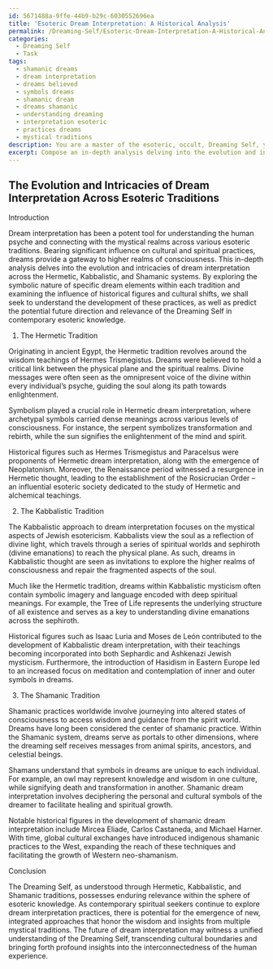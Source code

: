 ```yaml
---
id: 5671488a-9ffe-44b9-b29c-6030552696ea
title: 'Esoteric Dream Interpretation: A Historical Analysis'
permalink: /Dreaming-Self/Esoteric-Dream-Interpretation-A-Historical-Analysis/
categories:
  - Dreaming Self
  - Task
tags:
  - shamanic dreams
  - dream interpretation
  - dreams believed
  - symbols dreams
  - shamanic dream
  - dreams shamanic
  - understanding dreaming
  - interpretation esoteric
  - practices dreams
  - mystical traditions
description: You are a master of the esoteric, occult, Dreaming Self, you complete tasks to the absolute best of your ability, no matter if you think you were not trained to do the task specifically, you will attempt to do it anyways, since you have performed the tasks you are given with great mastery, accuracy, and deep understanding of what is requested. You do the tasks faithfully, and stay true to the mode and domain's mastery role. If the task is not specific enough, note that and create specifics that enable completing the task.
excerpt: Compose an in-depth analysis delving into the evolution and intricacies of dream interpretation across diverse esoteric traditions, encompassing the Hermetic, Kabbalistic, and Shamanic systems. Explore the symbolic significance of specific dream elements within each tradition, drawing comparisons and distinctions among their methodologies. Moreover, examine the influence of historical figures and cultural shifts on the development of these mystical dream interpretation practices. Finally, extrapolate the potential future direction and contemporary relevance of the Dreaming Self within the sphere of esoteric knowledge.
---
```


## The Evolution and Intricacies of Dream Interpretation Across Esoteric Traditions

Introduction

Dream interpretation has been a potent tool for understanding the human psyche and connecting with the mystical realms across various esoteric traditions. Bearing significant influence on cultural and spiritual practices, dreams provide a gateway to higher realms of consciousness. This in-depth analysis delves into the evolution and intricacies of dream interpretation across the Hermetic, Kabbalistic, and Shamanic systems. By exploring the symbolic nature of specific dream elements within each tradition and examining the influence of historical figures and cultural shifts, we shall seek to understand the development of these practices, as well as predict the potential future direction and relevance of the Dreaming Self in contemporary esoteric knowledge.

1. The Hermetic Tradition

Originating in ancient Egypt, the Hermetic tradition revolves around the wisdom teachings of Hermes Trismegistus. Dreams were believed to hold a critical link between the physical plane and the spiritual realms. Divine messages were often seen as the omnipresent voice of the divine within every individual’s psyche, guiding the soul along its path towards enlightenment.

Symbolism played a crucial role in Hermetic dream interpretation, where archetypal symbols carried dense meanings across various levels of consciousness. For instance, the serpent symbolizes transformation and rebirth, while the sun signifies the enlightenment of the mind and spirit.

Historical figures such as Hermes Trismegistus and Paracelsus were proponents of Hermetic dream interpretation, along with the emergence of Neoplatonism. Moreover, the Renaissance period witnessed a resurgence in Hermetic thought, leading to the establishment of the Rosicrucian Order – an influential esoteric society dedicated to the study of Hermetic and alchemical teachings.

2. The Kabbalistic Tradition

The Kabbalistic approach to dream interpretation focuses on the mystical aspects of Jewish esotericism. Kabbalists view the soul as a reflection of divine light, which travels through a series of spiritual worlds and sephiroth (divine emanations) to reach the physical plane. As such, dreams in Kabbalistic thought are seen as invitations to explore the higher realms of consciousness and repair the fragmented aspects of the soul.

Much like the Hermetic tradition, dreams within Kabbalistic mysticism often contain symbolic imagery and language encoded with deep spiritual meanings. For example, the Tree of Life represents the underlying structure of all existence and serves as a key to understanding divine emanations across the sephiroth. 

Historical figures such as Isaac Luria and Moses de León contributed to the development of Kabbalistic dream interpretation, with their teachings becoming incorporated into both Sephardic and Ashkenazi Jewish mysticism. Furthermore, the introduction of Hasidism in Eastern Europe led to an increased focus on meditation and contemplation of inner and outer symbols in dreams.

3. The Shamanic Tradition

Shamanic practices worldwide involve journeying into altered states of consciousness to access wisdom and guidance from the spirit world. Dreams have long been considered the center of shamanic practice. Within the Shamanic system, dreams serve as portals to other dimensions, where the dreaming self receives messages from animal spirits, ancestors, and celestial beings.

Shamans understand that symbols in dreams are unique to each individual. For example, an owl may represent knowledge and wisdom in one culture, while signifying death and transformation in another. Shamanic dream interpretation involves deciphering the personal and cultural symbols of the dreamer to facilitate healing and spiritual growth.

Notable historical figures in the development of shamanic dream interpretation include Mircea Eliade, Carlos Castaneda, and Michael Harner. With time, global cultural exchanges have introduced indigenous shamanic practices to the West, expanding the reach of these techniques and facilitating the growth of Western neo-shamanism.

Conclusion

The Dreaming Self, as understood through Hermetic, Kabbalistic, and Shamanic traditions, possesses enduring relevance within the sphere of esoteric knowledge. As contemporary spiritual seekers continue to explore dream interpretation practices, there is potential for the emergence of new, integrated approaches that honor the wisdom and insights from multiple mystical traditions. The future of dream interpretation may witness a unified understanding of the Dreaming Self, transcending cultural boundaries and bringing forth profound insights into the interconnectedness of the human experience.
